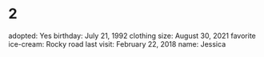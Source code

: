 # 2

adopted: Yes
birthday: July 21, 1992
clothing size: August 30, 2021
favorite ice-cream: Rocky road
last visit: February 22, 2018
name: Jessica